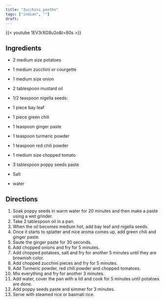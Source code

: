 ```yaml
---
title: "Zucchini_postho"
tags: ["indian", ""]
draft:
---
```


{{< youtube 1EV3rXG8u2o&t=80s  >}}

## Ingredients

-   2 medium size potatoes

-   1 medium zucchini or courgette

-   1 medium size onion

-   2 tablespoon mustard oil

-   1/2 teaspoon nigella seeds:

-   1 piece bay leaf

-   1 piece green chili

-   1 teaspoon ginger paste

-   1 teaspoon turmeric powder

-   1 teaspoon red chili powder

-   1 medium size chopped tomato

-   3 tablespoon poppy seeds paste

-   Salt

-   water

## Directions

1. Soak poppy seeds in warm water for 20 minutes and then make a paste using a wet grinder.
2. Take 2 tablespoon oil in a pan.
3. When the oil becomes medium hot, add bay leaf and nigella seeds.
4. Once it starts to splatter and nice aroma comes up, add green chili and ginger paste.
5. Saute the ginger paste for 30 seconds.
6. Add chopped onions and fry for 5 minutes.
7. Add chopped potatoes, salt and fry for another 5 minutes until they are brownish color.
8. Add chopped zucchini pieces and fry for 5 minutes.
9. Add Turmeric powder, red chili powder and chopped tomatoes.
10. Mix everything and fry for another 3 minutes.
11. Add water, cover the pan with a lid and cook for 5 minutes until potatoes are done.
12. Add poppy seeds paste and simmer for 3 minutes.
13. Serve with steamed rice or basmati rice.